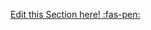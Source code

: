 <!-- DO NOT DELETE THIS LINK --> 
[Edit this Section here! :fas-pen:](https://github.com/nus-cs-2030/ay1920-s2/edit/master/contents/textbook/lecture04/abstractClasses/exaplanation.md)
<!-- DO NOT DELETE THIS LINK --> 